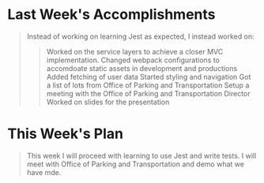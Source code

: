 # Last Week's Accomplishments

> Instead of working on learning Jest as expected, I instead worked on:
>> Worked on the service layers to achieve a closer MVC implementation.
>> Changed webpack configurations to accomdoate static assets in development and productions
>> Added fetching of user data
>> Started styling and navigation
> Got a list of lots from Office of Parking and Transportation 
> Setup a meeting with the Office of Parking and Transportation Director
> Worked on slides for the presentation

# This Week's Plan

> This week I will proceed with learning to use Jest and write tests. I will meet with Office of Parking and Transportation
> and demo what we have mde.

